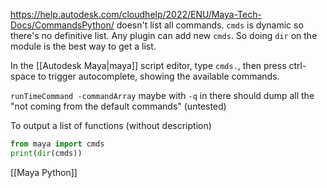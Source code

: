 https://help.autodesk.com/cloudhelp/2022/ENU/Maya-Tech-Docs/CommandsPython/ doesn't list all commands.
`cmds` is dynamic so there's no definitive list.
Any plugin can add new `cmds`. So doing `dir` on the module is the best way to get a list.

In the [[Autodesk Maya|maya]] script editor, type `cmds.`, then press ctrl-space to trigger autocomplete, showing the available commands.

`runTimeCommand -commandArray` maybe with `-q` in there should dump all the "not coming from the default commands" (untested)

To output a list of functions (without description)
```python
from maya import cmds
print(dir(cmds))
```

[[Maya Python]]
